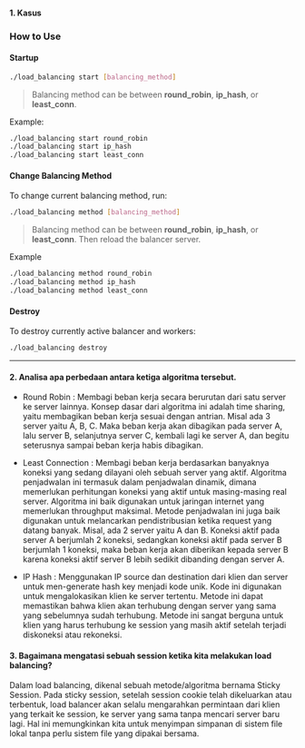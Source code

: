#### 1. Kasus

### How to Use
#### Startup
```sh
./load_balancing start [balancing_method]
```
> Balancing method can be between **round_robin**, **ip_hash**, or **least_conn**.

Example:
```sh
./load_balancing start round_robin
./load_balancing start ip_hash
./load_balancing start least_conn
```

#### Change Balancing Method
To change current balancing method, run:
```sh
./load_balancing method [balancing_method]
```
> Balancing method can be between **round_robin**, **ip_hash**, or **least_conn**.
Then reload the balancer server.

Example
```sh
./load_balancing method round_robin
./load_balancing method ip_hash
./load_balancing method least_conn
```

#### Destroy
To destroy currently active balancer and workers:
```sh
./load_balancing destroy
```

---

#### 2. Analisa apa perbedaan antara ketiga algoritma tersebut.

- Round Robin :
Membagi beban kerja secara berurutan dari satu server ke server lainnya. Konsep dasar dari algoritma ini adalah time sharing, yaitu membagikan beban kerja sesuai dengan antrian.
Misal ada 3 server yaitu A, B, C. Maka beban kerja akan dibagikan pada server A, lalu server B, selanjutnya server C, kembali lagi ke server A, dan begitu seterusnya sampai beban kerja habis dibagikan.

- Least Connection :
Membagi beban kerja berdasarkan banyaknya koneksi yang sedang dilayani oleh sebuah server yang aktif. Algoritma penjadwalan ini termasuk dalam penjadwalan dinamik, dimana memerlukan perhitungan koneksi yang aktif untuk masing-masing real server. Algoritma ini baik digunakan untuk jaringan internet yang memerlukan throughput maksimal. Metode penjadwalan ini juga baik digunakan untuk melancarkan pendistribusian ketika request yang datang banyak.
Misal, ada 2 server yaitu A dan B. Koneksi aktif pada server A berjumlah 2 koneksi, sedangkan koneksi aktif pada server B berjumlah 1 koneksi, maka beban kerja akan diberikan kepada server B karena koneksi aktif server B lebih sedikit dibanding dengan server A.

- IP Hash :
Menggunakan IP source dan destination dari klien dan server untuk men-generate hash key menjadi kode unik. Kode ini digunakan untuk mengalokasikan klien ke server tertentu. Metode ini dapat memastikan bahwa klien akan terhubung dengan server yang sama yang sebelumnya sudah terhubung. Metode ini sangat berguna untuk klien yang harus terhubung ke session yang masih aktif setelah terjadi diskoneksi atau rekoneksi.

#### 3. Bagaimana mengatasi sebuah session ketika kita melakukan load balancing?
Dalam load balancing, dikenal sebuah metode/algoritma bernama Sticky Session. Pada sticky session, setelah session cookie telah dikeluarkan atau terbentuk, load balancer akan selalu mengarahkan permintaan dari klien yang terkait ke session, ke server yang sama tanpa mencari server baru lagi. Hal ini memungkinkan kita untuk menyimpan simpanan di sistem file lokal tanpa perlu sistem file yang dipakai bersama.
